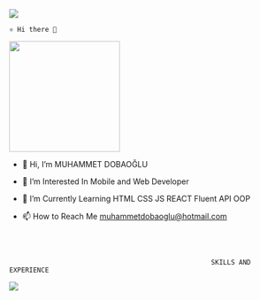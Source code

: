 

<img src="https://user-images.githubusercontent.com/106467744/202533237-5a5cab63-47f2-4275-baf5-0e1963ed6d89.gif" >




    ⚛ Hi there 👋
   

 <img src="https://user-images.githubusercontent.com/106467744/201433841-0cc7de9b-e954-4098-b18a-890ac9da24aa.gif"  width="200" height="200">

- 👋 Hi, I’m MUHAMMET DOBAOĞLU

- 👀 I’m Interested In Mobile and Web Developer

- 🌱 I’m Currently Learning HTML CSS JS REACT Fluent API OOP

- 📫 How to Reach Me muhammetdobaoglu@hotmail.com

<br/><br/>


                                                       SKILLS AND EXPERIENCE
   


   <img src="https://user-images.githubusercontent.com/106467744/201714690-4f3f7d70-df54-4f08-ab84-f2496300ff56.png"  >  
    













